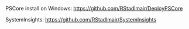 PSCore install on Windows:
https://github.com/RStadlmair/DeployPSCore

SystemInsights:
https://github.com/RStadlmair/SystemInsights
